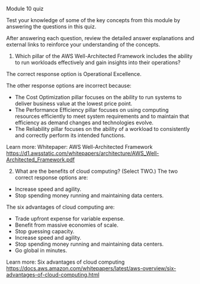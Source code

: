 Module 10 quiz

Test your knowledge of some of the key concepts from this module by answering the questions in this quiz.

After answering each question, review the detailed answer explanations and external links to reinforce your understanding of the concepts.


1) Which pillar of the AWS Well-Architected Framework includes the ability to run workloads effectively and gain insights into their operations?

The correct response option is Operational Excellence.
 
The other response options are incorrect because:
- The Cost Optimization pillar focuses on the ability to run systems to deliver business value at the lowest price point.
- The Performance Efficiency pillar focuses on using computing resources efficiently to meet system requirements and to maintain that efficiency as demand changes and technologies evolve.
- The Reliability pillar focuses on the ability of a workload to consistently and correctly perform its intended functions.

Learn more:
Whitepaper: AWS Well-Architected Framework
https://d1.awsstatic.com/whitepapers/architecture/AWS_Well-Architected_Framework.pdf


2) What are the benefits of cloud computing? (Select TWO.)
The two correct response options are: 
- Increase speed and agility.
- Stop spending money running and maintaining data centers.

The six advantages of cloud computing are:
- Trade upfront expense for variable expense.
- Benefit from massive economies of scale.
- Stop guessing capacity.
- Increase speed and agility.
- Stop spending money running and maintaining data centers.
- Go global in minutes.

Learn more:
Six advantages of cloud computing
https://docs.aws.amazon.com/whitepapers/latest/aws-overview/six-advantages-of-cloud-computing.html
